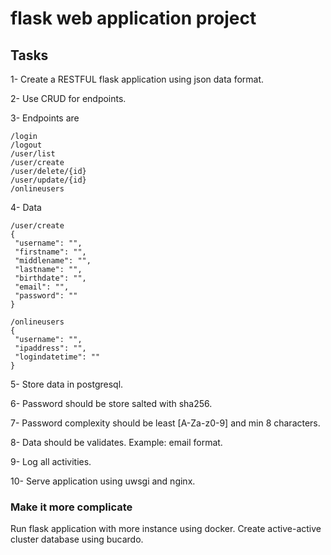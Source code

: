 # flask web application project

## Tasks
1- Create a RESTFUL flask application using json data format.

2- Use CRUD for endpoints.

3- Endpoints are
```
/login
/logout
/user/list
/user/create
/user/delete/{id}
/user/update/{id}
/onlineusers
```

 4- Data
 ```
/user/create
{
  "username": "",
  "firstname": "",
  "middlename": "",
  "lastname": "",
  "birthdate": "",
  "email": "",
  "password": ""
}

/onlineusers
{
  "username": "",
  "ipaddress": "",
  "logindatetime": ""
}
 ```

5- Store data in postgresql.

6- Password should be store salted with sha256.

7- Password complexity should be least [A-Za-z0-9] and min 8 characters.

8- Data should be validates. Example: email format.

9- Log all activities.

10- Serve application using uwsgi and nginx.

### Make it more complicate
Run flask application with more instance using docker.
Create active-active cluster database using bucardo.

